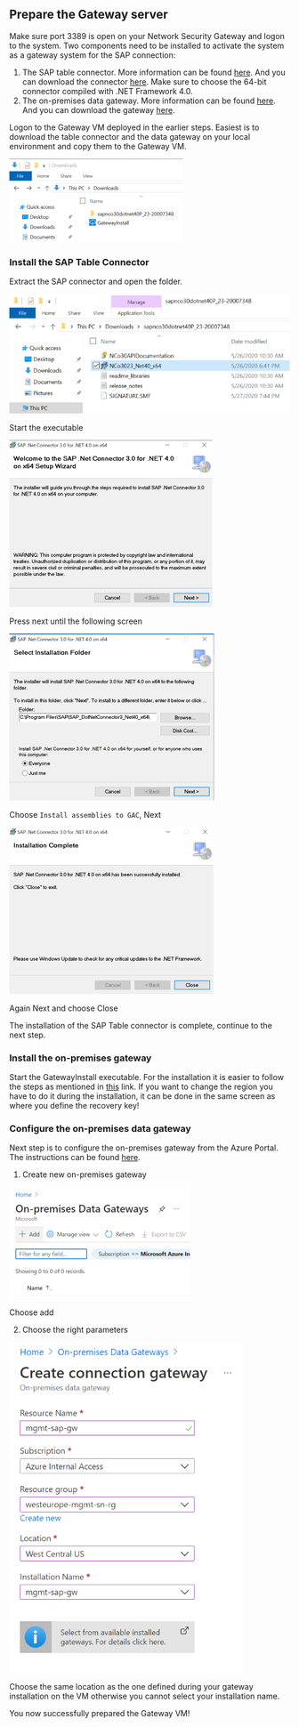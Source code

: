 ## Prepare the Gateway server
Make sure port 3389 is open on your Network Security Gateway and logon to the system. Two components need to be installed to activate the system as a gateway system for the SAP connection:

1. The SAP table connector. More information can be found [here](https://docs.microsoft.com/en-us/azure/data-factory/connector-sap-table). And you can download the connector [here](https://support.sap.com/en/product/connectors/msnet.html). Make sure to choose the 64-bit connector compiled with .NET Framework 4.0.
2. The on-premises data gateway. More information can be found [here](https://docs.microsoft.com/en-us/azure/logic-apps/logic-apps-gateway-install). And you can download the gateway [here](https://www.microsoft.com/en-us/download/details.aspx?id=53127).

Logon to the Gateway VM deployed in the earlier steps. Easiest is to download the table connector and the data gateway on your local environment and copy them to the Gateway VM.

![VM GW downloads](/images/gw/vm-gw-downloads.png)

### Install the SAP Table Connector
Extract the SAP connector and open the folder.

![VM GW connector](/images/gw/vm-gw-connector.png)

Start the executable

![VM GW connector setup 1](/images/gw/vm-gw-connsetup1.png)

Press next until the following screen 

![VM GW connector setup 2](/images/gw/vm-gw-connsetup2.png)

Choose `Install assemblies to GAC`, Next

![VM GW connector setup 3](/images/gw/vm-gw-connsetup3.png)

Again Next and choose Close

The installation of the SAP Table connector is complete, continue to the next step.

### Install the on-premises gateway
Start the GatewayInstall executable. For the installation it is easier to follow the steps as mentioned in [this](https://docs.microsoft.com/en-us/azure/logic-apps/logic-apps-gateway-install#install-data-gateway) link. If you want to change the region you have to do it during the installation, it can be done in the same screen as where you define the recovery key!

### Configure the on-premises data gateway
Next step is to configure the on-premises gateway from the Azure Portal. The instructions can be found [here](https://docs.microsoft.com/en-us/azure/logic-apps/logic-apps-gateway-connection).

1. Create new on-premises gateway

![Portal On-prem gateway 1](/images/gw/portal-on-prem-gw1.png)

Choose add

2. Choose the right parameters

![Portal On-prem gateway 2](/images/gw/portal-on-prem-gw2.png)

Choose the same location as the one defined during your gateway installation on the VM otherwise you cannot select your installation name.

You now successfully prepared the Gateway VM!